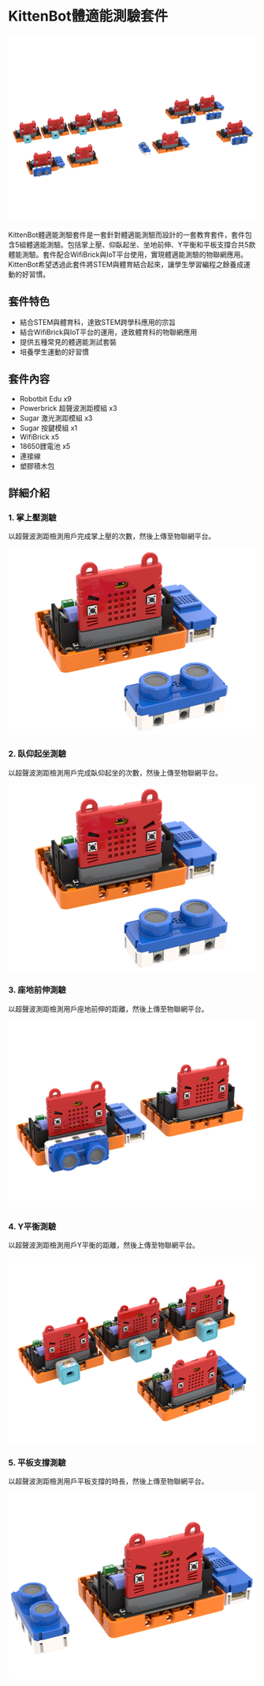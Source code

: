 # KittenBot體適能測驗套件

![](./images/Model.png)

KittenBot體適能測驗套件是一套針對體適能測驗而設計的一套教育套件，套件包含5組體適能測驗。包括掌上壓、仰臥起坐、坐地前伸、Y平衡和平板支撐合共5款體能測驗。套件配合WifiBrick與IoT平台使用，實現體適能測驗的物聯網應用。KittenBot希望透過此套件將STEM與體育結合起來，讓學生學習編程之餘養成運動的好習慣。

## 套件特色

- 結合STEM與體育科，達致STEM跨學科應用的宗旨
- 結合WifiBrick與IoT平台的運用，達致體育科的物聯網應用
- 提供五種常見的體適能測試套裝
- 培養學生運動的好習慣

## 套件內容

- Robotbit Edu x9
- Powerbrick 超聲波測距模組 x3
- Sugar 激光測距模組 x3
- Sugar 按鍵模組 x1
- WifiBrick x5
- 18650鋰電池 x5
- 連接線
- 塑膠積木包

## 詳細介紹

### 1. 掌上壓測驗

以超聲波測距檢測用戶完成掌上壓的次數，然後上傳至物聯網平台。

![](./images/pushup.png)

### 2. 臥仰起坐測驗

以超聲波測距檢測用戶完成臥仰起坐的次數，然後上傳至物聯網平台。

![](./images/pushup.png)

### 3. 座地前伸測驗

以超聲波測距檢測用戶座地前伸的距離，然後上傳至物聯網平台。

![](./images/sitandreach.png)

### 4. Y平衡測驗

以超聲波測距檢測用戶Y平衡的距離，然後上傳至物聯網平台。

![](./images/ybalance.png)

### 5. 平板支撐測驗

以超聲波測距檢測用戶平板支撐的時長，然後上傳至物聯網平台。

![](./images/plank.png)